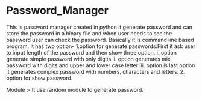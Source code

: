 # Password_Manager
This is password manager created in python it generate password and can store the password in a binary file and when user needs to see the password user can check the password.
Basically it is command line based program. It has two option-
1.option for generate passwords.First it ask user to input length of the password and then show three option.
    i. option generate simple password with only digits
    ii. option generates mix password with digits and upper and lower case letter
    iii. option is last option it generates complex password with numbers, characters and letters.
2. option for show password.

Module :- It use random module to generate password.

